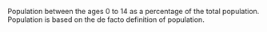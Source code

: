 Population between the ages 0 to 14 as a percentage of the total population. Population is based on the de facto definition of population.